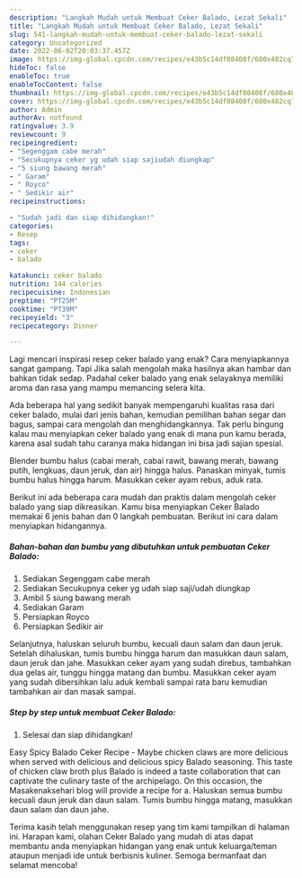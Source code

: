 ```yaml
---
description: "Langkah Mudah untuk Membuat Ceker Balado, Lezat Sekali"
title: "Langkah Mudah untuk Membuat Ceker Balado, Lezat Sekali"
slug: 541-langkah-mudah-untuk-membuat-ceker-balado-lezat-sekali
category: Uncategorized
date: 2022-06-02T20:03:37.457Z
image: https://img-global.cpcdn.com/recipes/e43b5c14df08408f/680x482cq70/ceker-balado-foto-resep-utama.jpg
hideToc: false
enableToc: true
enableTocContent: false
thumbnail: https://img-global.cpcdn.com/recipes/e43b5c14df08408f/680x482cq70/ceker-balado-foto-resep-utama.jpg
cover: https://img-global.cpcdn.com/recipes/e43b5c14df08408f/680x482cq70/ceker-balado-foto-resep-utama.jpg
author: Admin
authorAv: notfound
ratingvalue: 3.9
reviewcount: 9
recipeingredient:
- "Segenggam cabe merah"
- "Secukupnya ceker yg udah siap sajiudah diungkap"
- "5 siung bawang merah"
- " Garam"
- " Royco"
- " Sedikir air"
recipeinstructions:

- "Sudah jadi dan siap dihidangkan!"
categories:
- Resep
tags:
- ceker
- balado

katakunci: ceker balado 
nutrition: 144 calories
recipecuisine: Indonesian
preptime: "PT25M"
cooktime: "PT39M"
recipeyield: "3"
recipecategory: Dinner

---
```



Lagi mencari inspirasi resep ceker balado yang enak? Cara menyiapkannya sangat gampang. Tapi Jika salah mengolah maka hasilnya akan hambar dan bahkan tidak sedap. Padahal ceker balado yang enak selayaknya memiliki aroma dan rasa yang mampu memancing selera kita.


Ada beberapa hal yang sedikit banyak mempengaruhi kualitas rasa dari ceker balado, mulai dari jenis bahan, kemudian pemilihan bahan segar dan bagus, sampai cara mengolah dan menghidangkannya. Tak perlu bingung kalau mau menyiapkan ceker balado yang enak di mana pun kamu berada, karena asal sudah tahu caranya maka hidangan ini bisa jadi sajian spesial.

Blender bumbu halus (cabai merah, cabai rawit, bawang merah, bawang putih, lengkuas, daun jeruk, dan air) hingga halus. Panaskan minyak, tumis bumbu halus hingga harum. Masukkan ceker ayam rebus, aduk rata.


Berikut ini ada beberapa cara mudah dan praktis dalam mengolah ceker balado yang siap dikreasikan. Kamu bisa menyiapkan Ceker Balado memakai 6 jenis bahan dan 0 langkah pembuatan. Berikut ini cara dalam menyiapkan hidangannya.

<!--inarticleads1-->

##### Bahan-bahan dan bumbu yang dibutuhkan untuk pembuatan Ceker Balado:

1. Sediakan Segenggam cabe merah
1. Sediakan Secukupnya ceker yg udah siap saji/udah diungkap
1. Ambil 5 siung bawang merah
1. Sediakan  Garam
1. Persiapkan  Royco
1. Persiapkan  Sedikir air


Selanjutnya, haluskan seluruh bumbu, kecuali daun salam dan daun jeruk. Setelah dihaluskan, tumis bumbu hingga harum dan masukkan daun salam, daun jeruk dan jahe. Masukkan ceker ayam yang sudah direbus, tambahkan dua gelas air, tunggu hingga matang dan bumbu. Masukkan ceker ayam yang sudah dibersihkan lalu aduk kembali sampai rata baru kemudian tambahkan air dan masak sampai. 

<!--inarticleads2-->

##### Step by step untuk membuat Ceker Balado:


1. Selesai dan siap dihidangkan!

Easy Spicy Balado Ceker Recipe - Maybe chicken claws are more delicious when served with delicious and delicious spicy Balado seasoning. This taste of chicken claw broth plus Balado is indeed a taste collaboration that can captivate the culinary taste of the archipelago. On this occasion, the Masakenaksehari blog will provide a recipe for a. Haluskan semua bumbu kecuali daun jeruk dan daun salam. Tumis bumbu hingga matang, masukkan daun salam dan daun jahe. 

Terima kasih telah menggunakan resep yang tim kami tampilkan di halaman ini. Harapan kami, olahan Ceker Balado yang mudah di atas dapat membantu anda menyiapkan hidangan yang enak untuk keluarga/teman ataupun menjadi ide untuk berbisnis kuliner. Semoga bermanfaat dan selamat mencoba!
